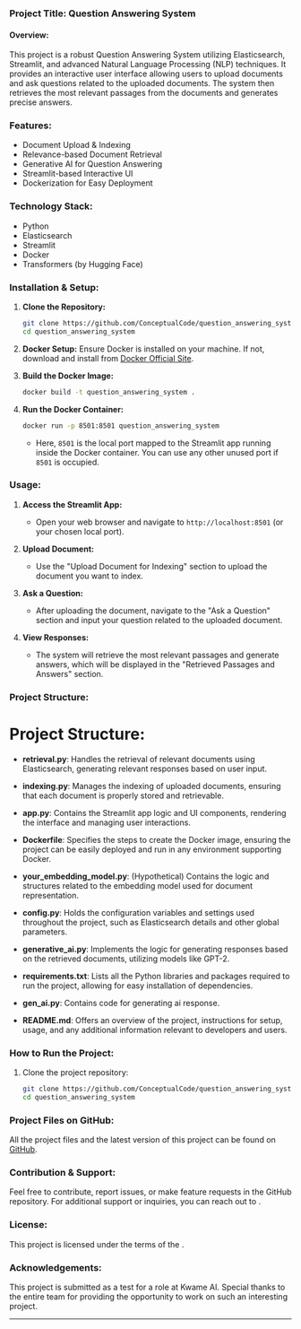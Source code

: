 ### Project Title: Question Answering System

#### Overview:
This project is a robust Question Answering System utilizing Elasticsearch, Streamlit, and advanced Natural Language Processing (NLP) techniques. It provides an interactive user interface allowing users to upload documents and ask questions related to the uploaded documents. The system then retrieves the most relevant passages from the documents and generates precise answers.

### Features:
- Document Upload & Indexing
- Relevance-based Document Retrieval
- Generative AI for Question Answering
- Streamlit-based Interactive UI
- Dockerization for Easy Deployment

### Technology Stack:
- Python
- Elasticsearch
- Streamlit
- Docker
- Transformers (by Hugging Face)

### Installation & Setup:
1. **Clone the Repository:**
   ```sh
   git clone https://github.com/ConceptualCode/question_answering_system.git question_answering_system
   cd question_answering_system
   ```

2. **Docker Setup:**
   Ensure Docker is installed on your machine. If not, download and install from [Docker Official Site](https://docs.docker.com/get-docker/).

3. **Build the Docker Image:**
   ```sh
   docker build -t question_answering_system .
   ```

4. **Run the Docker Container:**
   ```sh
   docker run -p 8501:8501 question_answering_system
   ```

   - Here, `8501` is the local port mapped to the Streamlit app running inside the Docker container. You can use any other unused port if `8501` is occupied.

### Usage:
1. **Access the Streamlit App:**
   - Open your web browser and navigate to `http://localhost:8501` (or your chosen local port).

2. **Upload Document:**
   - Use the "Upload Document for Indexing" section to upload the document you want to index.

3. **Ask a Question:**
   - After uploading the document, navigate to the "Ask a Question" section and input your question related to the uploaded document.

4. **View Responses:**
   - The system will retrieve the most relevant passages and generate answers, which will be displayed in the "Retrieved Passages and Answers" section.

### Project Structure:
# Project Structure:

  - **retrieval.py**: Handles the retrieval of relevant documents using Elasticsearch, generating relevant responses based on user input.
    
  - **indexing.py**: Manages the indexing of uploaded documents, ensuring that each document is properly stored and retrievable.
    
  - **app.py**: Contains the Streamlit app logic and UI components, rendering the interface and managing user interactions.
    
  - **Dockerfile**: Specifies the steps to create the Docker image, ensuring the project can be easily deployed and run in any environment supporting Docker.
    
  - **your_embedding_model.py**: (Hypothetical) Contains the logic and structures related to the embedding model used for document representation.
    
  - **config.py**: Holds the configuration variables and settings used throughout the project, such as Elasticsearch details and other global parameters.
    
  - **generative_ai.py**: Implements the logic for generating responses based on the retrieved documents, utilizing models like GPT-2.
    
  - **requirements.txt**: Lists all the Python libraries and packages required to run the project, allowing for easy installation of dependencies.
    
  - **gen_ai.py**: Contains code for generating ai response.
    
  - **README.md**: Offers an overview of the project, instructions for setup, usage, and any additional information relevant to developers and users.
  
### How to Run the Project:

1. Clone the project repository:
   ```sh
   git clone https://github.com/ConceptualCode/question_answering_system.git question_answering_system
   cd question_answering_system

### Project Files on GitHub:
All the project files and the latest version of this project can be found on [GitHub](https://github.com/ConceptualCode/question_answering_system.git).

### Contribution & Support:
Feel free to contribute, report issues, or make feature requests in the GitHub repository. For additional support or inquiries, you can reach out to <Your Contact Information>.

### License:
This project is licensed under the terms of the <Your License>.

### Acknowledgements:
This project is submitted as a test for a role at Kwame AI. Special thanks to the entire team for providing the opportunity to work on such an interesting project.

---
